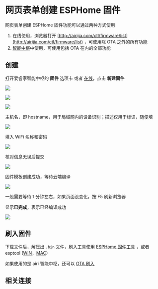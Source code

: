 # 网页表单创建 ESPHome 固件

网页表单创建 ESPHome 固件功能可以通过两种方式使用

1. 在线使用，浏览器打开 [http://airijia.com/ctl/firmware/list](http://airijia.com/ctl/firmware/list) ，可使用除 OTA 之外的所有功能
2. [智能中枢](ctl/)中使用，可使用包括 OTA 在内的全部功能

## 创建

打开爱睿家智能中枢的 **固件** 选项卡 或者 [在线](http://airijia.com/ctl/firmware/list)，点击 **新建固件**

![](https://ws1.sinaimg.cn/large/007fN5Xegy1fww2lrfcnaj30qm0f8q3f.jpg)

![](https://ws1.sinaimg.cn/large/007fN5Xegy1fww2nttyuyj30mo0e4mxs.jpg)

![](https://ws1.sinaimg.cn/large/007fN5Xegy1fww2o32id0j30l40bkaa9.jpg)

主机名，即 hostname，用于局域网内的设备识别；描述仅用于标识，随便填

![](https://ws1.sinaimg.cn/large/007fN5Xegy1fww2t1m1exj30vj0dadg5.jpg)

<!-- 如果使用的爱睿家智能中枢（airjia/ctl），MQTT 服务器的地址与 ctl 的地址相同，端口是默认的 1883 -->

<!-- 其他场景根据实际情况填写 -->

填入 WiFi 名称和密码

![](http://pic.airijia.com/doc/20190127090824.png)
<!-- ![](https://ws1.sinaimg.cn/large/007fN5Xegy1fww2wznn82j30tn0p1wf8.jpg)  -->

核对信息无误后提交

![](http://pic.airijia.com/doc/20190127091050.png)

<!-- ![](https://ws1.sinaimg.cn/large/007fN5Xegy1fww4ajd4jjj30jm0fbmxf.jpg) -->

固件模板创建成功，等待云端编译

![](https://ws1.sinaimg.cn/large/007fN5Xegy1fww4awjtgpj311r0grdgu.jpg)



一般需要等待 1 分钟左右，如果页面没变化，按 F5 刷新浏览器

显示**已完成**，表示已经编译成功

![](https://ws1.sinaimg.cn/large/007fN5Xegy1fww4eac4ntj30w90dk3z4.jpg)



## 刷入固件


下载文件后，解压出 `.bin` 文件，刷入工具使用 [ESPHome 固件工具](diy/flasher) ，或者  esptool ([WIN](diy/esptool)，[MAC](diy/esptool_mac))



如果使用的是 airi 智能中枢，还可以 [OTA 刷入](esphome/guides/ota)




## 相关连接


